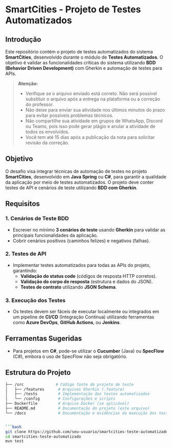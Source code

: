 # SmartCities - Projeto de Testes Automatizados

## Introdução

Este repositório contém o projeto de testes automatizados do sistema **SmartCities**, desenvolvido durante o módulo de **Testes Automatizados**. O objetivo é validar as funcionalidades críticas do sistema utilizando **BDD (Behavior Driven Development)** com Gherkin e automação de testes para APIs.

> **Atenção:**
>
> - Verifique se o arquivo enviado está correto. Não será possível substituir o arquivo após a entrega na plataforma ou a correção do professor.
> - Não deixe para enviar sua atividade nos últimos minutos do prazo para evitar possíveis problemas técnicos.
> - Não compartilhe sua atividade em grupos de WhatsApp, Discord ou Teams, pois isso pode gerar plágio e anular a atividade de todos os envolvidos.
> - Você tem até 15 dias após a publicação da nota para solicitar revisão da correção.

## Objetivo

O desafio visa integrar técnicas de automação de testes no projeto **SmartCities**, desenvolvido em **Java Spring** ou **C#**, para garantir a qualidade da aplicação por meio de testes automatizados. O projeto deve conter testes de API e cenários de teste utilizando **BDD com Gherkin**.

## Requisitos

### 1. Cenários de Teste BDD
- Escrever no mínimo **3 cenários de teste** usando **Gherkin** para validar as principais funcionalidades da aplicação.
- Cobrir cenários positivos (caminhos felizes) e negativos (falhas).

### 2. Testes de API
- Implementar testes automatizados para todas as APIs do projeto, garantindo:
  - **Validação do status code** (códigos de resposta HTTP corretos).
  - **Validação do corpo de resposta** (estrutura e dados do JSON).
  - **Testes de contrato** utilizando **JSON Schema**.

### 3. Execução dos Testes
- Os testes devem ser fáceis de executar localmente ou integrados em um pipeline de **CI/CD** (Integração Contínua) utilizando ferramentas como **Azure DevOps**, **GitHub Actions**, ou **Jenkins**.

## Ferramentas Sugeridas
- Para projetos em **C#**, pode-se utilizar o **Cucumber** (Java) ou **SpecFlow** (C#), embora o uso de SpecFlow não seja obrigatório.

## Estrutura do Projeto

```bash
├── /src              # Código fonte do projeto de teste
│   ├── /features      # Arquivos Gherkin (.feature)
│   ├── /tests         # Implementação dos testes automatizados
│   └── /config        # Configurações e scripts
├── Dockerfile         # Arquivo Docker (se aplicável)
├── README.md          # Documentação do projeto (este arquivo)
└── /docs              # Documentação e evidências da execução dos testes


```bash
git clone https://github.com/seu-usuario/smartcities-teste-automatizado.git
cd smartcities-teste-automatizado
mvn test

